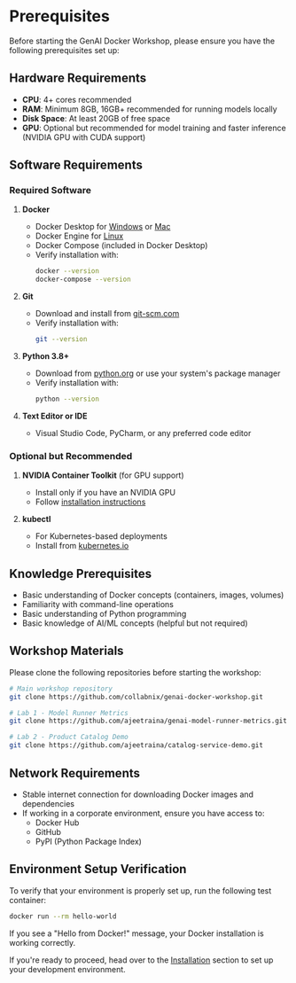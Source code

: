 # Prerequisites

Before starting the GenAI Docker Workshop, please ensure you have the following prerequisites set up:

## Hardware Requirements

- **CPU**: 4+ cores recommended
- **RAM**: Minimum 8GB, 16GB+ recommended for running models locally
- **Disk Space**: At least 20GB of free space
- **GPU**: Optional but recommended for model training and faster inference (NVIDIA GPU with CUDA support)

## Software Requirements

### Required Software

1. **Docker**
   - Docker Desktop for [Windows](https://docs.docker.com/desktop/install/windows-install/) or [Mac](https://docs.docker.com/desktop/install/mac-install/)
   - Docker Engine for [Linux](https://docs.docker.com/engine/install/)
   - Docker Compose (included in Docker Desktop)
   - Verify installation with:
     ```bash
     docker --version
     docker-compose --version
     ```

2. **Git**
   - Download and install from [git-scm.com](https://git-scm.com/downloads)
   - Verify installation with:
     ```bash
     git --version
     ```

3. **Python 3.8+**
   - Download from [python.org](https://www.python.org/downloads/) or use your system's package manager
   - Verify installation with:
     ```bash
     python --version
     ```

4. **Text Editor or IDE**
   - Visual Studio Code, PyCharm, or any preferred code editor

### Optional but Recommended

1. **NVIDIA Container Toolkit** (for GPU support)
   - Install only if you have an NVIDIA GPU
   - Follow [installation instructions](https://docs.nvidia.com/datacenter/cloud-native/container-toolkit/install-guide.html)

2. **kubectl**
   - For Kubernetes-based deployments
   - Install from [kubernetes.io](https://kubernetes.io/docs/tasks/tools/)

## Knowledge Prerequisites

- Basic understanding of Docker concepts (containers, images, volumes)
- Familiarity with command-line operations
- Basic understanding of Python programming
- Basic knowledge of AI/ML concepts (helpful but not required)

## Workshop Materials

Please clone the following repositories before starting the workshop:

```bash
# Main workshop repository
git clone https://github.com/collabnix/genai-docker-workshop.git

# Lab 1 - Model Runner Metrics
git clone https://github.com/ajeetraina/genai-model-runner-metrics.git

# Lab 2 - Product Catalog Demo
git clone https://github.com/ajeetraina/catalog-service-demo.git
```

## Network Requirements

- Stable internet connection for downloading Docker images and dependencies
- If working in a corporate environment, ensure you have access to:
  - Docker Hub
  - GitHub
  - PyPI (Python Package Index)

## Environment Setup Verification

To verify that your environment is properly set up, run the following test container:

```bash
docker run --rm hello-world
```

If you see a "Hello from Docker!" message, your Docker installation is working correctly.

If you're ready to proceed, head over to the [Installation](installation.md) section to set up your development environment.
